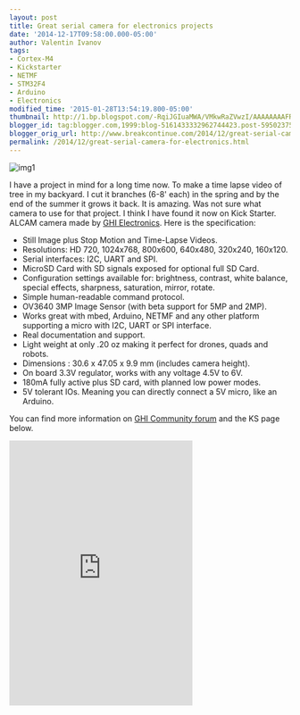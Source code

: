 ```yaml
---
layout: post
title: Great serial camera for electronics projects
date: '2014-12-17T09:58:00.000-05:00'
author: Valentin Ivanov
tags:
- Cortex-M4
- Kickstarter
- NETMF
- STM32F4
- Arduino
- Electronics
modified_time: '2015-01-28T13:54:19.800-05:00'
thumbnail: http://1.bp.blogspot.com/-RqiJGIuaMWA/VMkwRaZVwzI/AAAAAAAAFRE/3ZrWNrtVDdE/s72-c/1b0acd6571c068cc923553ce656ae1b4_large.jpg
blogger_id: tag:blogger.com,1999:blog-5161433332962744423.post-5950237593285031945
blogger_orig_url: http://www.breakcontinue.com/2014/12/great-serial-camera-for-electronics.html
permalink: /2014/12/great-serial-camera-for-electronics.html
---
```

![img1](http://1.bp.blogspot.com/-RqiJGIuaMWA/VMkwRaZVwzI/AAAAAAAAFRE/3ZrWNrtVDdE/s1600/1b0acd6571c068cc923553ce656ae1b4_large.jpg)

I have a project in mind for a long time now. To make a time lapse video of tree in my backyard. I cut it branches (6-8' each) in the spring and by the end of the summer it grows it back. It is amazing. Was not sure what camera to use for that project. I think I have found it now on Kick Starter. ALCAM camera made by [GHI Electronics](https://www.ghielectronics.com/). Here is the specification:

- Still Image plus Stop Motion and Time-Lapse Videos.
- Resolutions: HD 720, 1024x768, 800x600, 640x480, 320x240, 160x120.
- Serial interfaces: I2C, UART and SPI.
- MicroSD Card with SD signals exposed for optional full SD Card. 
- Configuration settings available for: brightness, contrast, white balance, special effects, sharpness, saturation, mirror, rotate.
- Simple human-readable command protocol.
- OV3640 3MP Image Sensor (with beta support for 5MP and 2MP).
- Works great with mbed, Arduino, NETMF and any other platform supporting a micro with I2C, UART or SPI interface.
- Real documentation and support.
- Light weight at only .20 oz making it perfect for drones, quads and robots. 
- Dimensions : 30.6 x 47.05 x 9.9 mm (includes camera height).
- On board 3.3V regulator, works with any voltage 4.5V to 6V.
- 180mA fully active plus SD card, with planned low power modes.
- 5V tolerant IOs. Meaning you can directly connect a 5V micro, like an Arduino.

You can find more information on [GHI Community forum](https://www.ghielectronics.com/community/forum/topic?id=17577&amp;page=1) and the KS page below.
<iframe frameborder="0" height="420" scrolling="no" src="https://www.kickstarter.com/projects/1359959821/alcam-oem/widget/card.html?v=2" style="height: 475px; width: 328px;" width="220"></iframe>